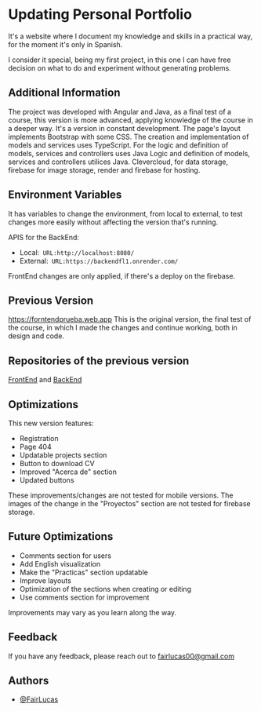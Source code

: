 # Updating Personal Portfolio

It's a website where I document my knowledge and skills in a practical way, for the moment it's only in Spanish.

I consider it special, being my first project, in this one I can have free decision on what to do and experiment without generating problems. 


## Additional Information

The project was developed with Angular and Java, as a final test of a course, this version is more advanced, applying knowledge of the course in a deeper way. It's a version in constant development. 
The page's layout implements Bootstrap with some CSS. 
The creation and implementation of models and services uses TypeScript.
For the logic and definition of models, services and controllers uses Java
Logic and definition of models, services and controllers utilices Java. Clevercloud, for data storage, firebase for image storage, render and firebase for hosting.

## Environment Variables

It has variables to change the environment, from local to external, to test changes more easily without affecting the version that's running.

APIS for the BackEnd:
- Local:` URL:http://localhost:8080/`
- External:` URL:https://backendfl1.onrender.com/`

FrontEnd changes are only applied, if there's a deploy on the firebase.


## Previous Version

https://forntendprueba.web.app This is the original version, the final test of the course, in which I made the changes and continue working, both in design and code.


## Repositories of the previous version

[FrontEnd](https://github.com/LucasEsca/Portfolio-FrontEnd) and
[BackEnd](https://github.com/LucasEsca/Portfolio-BackEnd)


## Optimizations

This new version features:
- Registration
- Page 404
- Updatable projects section
- Button to download CV
- Improved "Acerca de" section
- Updated buttons 

These improvements/changes are not tested for mobile versions. The images of the change in the "Proyectos" section are not tested for firebase storage.

## Future Optimizations

- Comments section for users
- Add English visualization
- Make the "Practicas" section updatable
- Improve layouts
- Optimization of the sections when creating or editing
- Use comments section for improvement

Improvements may vary as you learn along the way.


## Feedback

If you have any feedback, please reach out to fairlucas00@gmail.com

## Authors

- [@FairLucas](https://github.com/LucasEsca)
